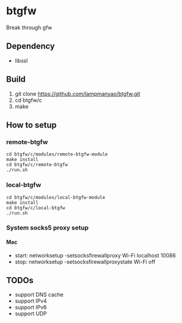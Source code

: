 # btgfw
Break through gfw

## Dependency
- libssl

## Build
1. git clone https://github.com/lampmanyao/btgfw.git
2. cd btgfw/c
3. make

## How to setup
### remote-btgfw
```
cd btgfw/c/modules/remote-btgfw-module
make install
cd btgfw/c/remote-btgfw
./run.sh
```

### local-btgfw
```
cd btgfw/c/modules/local-btgfw-module
make install
cd btgfw/c/local-btgfw
./run.sh
```

### System socks5 proxy setup
#### Mac
- start: networksetup -setsocksfirewallproxy Wi-Fi localhost 10086
- stop: networksetup -setsocksfirewallproxystate Wi-Fi off

## TODOs
- support DNS cache
- support IPv4
- support IPv6
- support UDP
